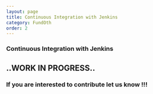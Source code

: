```yaml
---
layout: page
title: Continuous Integration with Jenkins
category: FundOth
order: 2
---
```


### Continuous Integration with Jenkins ###

## ..WORK IN PROGRESS..

### If you are interested to contribute let us know !!!

